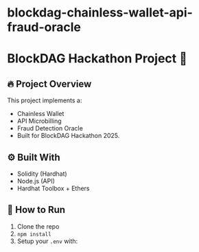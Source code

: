 # blockdag-chainless-wallet-api-fraud-oracle
# BlockDAG Hackathon Project 🚀

## 🔥 Project Overview
This project implements a:
- Chainless Wallet
- API Microbilling
- Fraud Detection Oracle
- Built for BlockDAG Hackathon 2025.

## ⚙️ Built With
- Solidity (Hardhat)
- Node.js (API)
- Hardhat Toolbox + Ethers

## 🚀 How to Run
1. Clone the repo
2. `npm install`
3. Setup your `.env` with:
